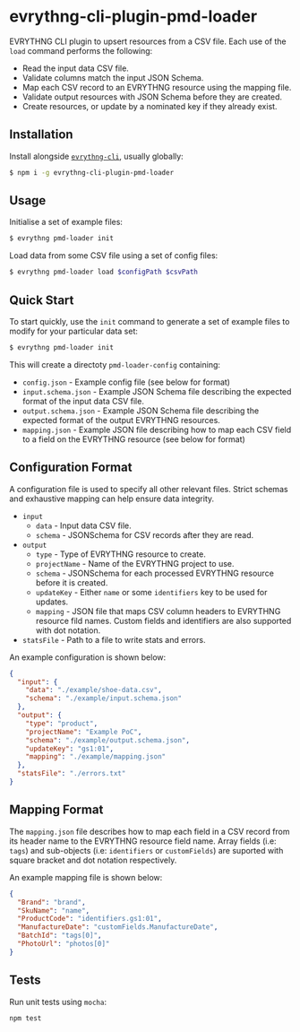# evrythng-cli-plugin-pmd-loader

EVRYTHNG CLI plugin to upsert resources from a CSV file. Each use of the `load`
command performs the following:

* Read the input data CSV file.
* Validate columns match the input JSON Schema.
* Map each CSV record to an EVRYTHNG resource using the mapping file.
* Validate output resources with JSON Schema before they are created.
* Create resources, or update by a nominated key if they already exist.


## Installation

Install alongside [`evrythng-cli`](https://github.com/evrythng/evrythng-cli),
usually globally:

```bash
$ npm i -g evrythng-cli-plugin-pmd-loader
```


## Usage

Initialise a set of example files:

```bash
$ evrythng pmd-loader init
```

Load data from some CSV file using a set of config files:

```bash
$ evrythng pmd-loader load $configPath $csvPath
```


## Quick Start

To start quickly, use the `init` command to generate a set of example files to
modify for your particular data set:

```bash
$ evrythng pmd-loader init
```

This will create a directoty `pmd-loader-config` containing:

* `config.json` - Example config file (see below for format)
* `input.schema.json` - Example JSON Schema file describing the expected format
  of the input data CSV file.
* `output.schema.json` - Example JSON Schema file describing the expected format
  of the output EVRYTHNG resources.
* `mapping.json` - Example JSON file describing how to map each CSV field to a
  field on the EVRYTHNG resource (see below for format)


## Configuration Format

A configuration file is used to specify all other relevant files. Strict schemas
and exhaustive mapping can help ensure data integrity.

* `input`
  * `data` - Input data CSV file.
  * `schema` - JSONSchema for CSV records after they are read.
* `output`
  * `type` - Type of EVRYTHNG resource to create.
  * `projectName` - Name of the EVRYTHNG project to use.
  * `schema` - JSONSchema for each processed EVRYTHNG resource before it is
    created.
  * `updateKey` - Either `name` or some `identifiers` key to be used for
    updates.
  * `mapping` - JSON file that maps CSV column headers to EVRYTHNG resource
    fild names. Custom fields and identifiers are also supported with dot
    notation.
* `statsFile` - Path to a file to write stats and errors.


An example configuration is shown below:

```json
{
  "input": {
    "data": "./example/shoe-data.csv",
    "schema": "./example/input.schema.json"
  },
  "output": {
    "type": "product",
    "projectName": "Example PoC",
    "schema": "./example/output.schema.json",
    "updateKey": "gs1:01",
    "mapping": "./example/mapping.json"
  },
  "statsFile": "./errors.txt"
}
```


## Mapping Format

The `mapping.json` file describes how to map each field in a CSV record from its
header name to the EVRYTHNG resource field name. Array fields (i.e: `tags`) and
sub-objects (i.e: `identifiers` or `customFields`) are suported with square
bracket and dot notation respectively.

An example mapping file is shown below:

```json
{
  "Brand": "brand",
  "SkuName": "name",
  "ProductCode": "identifiers.gs1:01",
  "ManufactureDate": "customFields.ManufactureDate",
  "BatchId": "tags[0]",
  "PhotoUrl": "photos[0]"
}
```


## Tests

Run unit tests using `mocha`:

`npm test`
